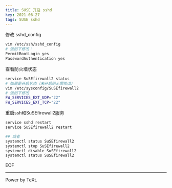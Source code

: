 ```yaml
---
title: SUSE 开启 sshd
key: 2021-06-27
tags: SUSE sshd
---
```


修改 sshd_config

<!--more-->

```bash
vim /etc/ssh/sshd_config
# 做如下修改：
PermitRootLogin yes
PasswordAuthentication yes
```

查看防火墙状态

```bash
service SuSEfirewall2 status
# 如果是开启状态（未开启则无需修改）
vim /etc/sysconfig/SuSEfirewall2
# 做如下修改
FW_SERVICES_EXT_UDP="22"
FW_SERVICES_EXT_TCP="22"
```

重启ssh和SuSEfirewall2服务

```bash
service sshd restart
service SuSEfirewall2 restart

## 或者
systemctl status SuSEfirewall2
systemctl stop SuSEfirewall2
systemctl disable SuSEfirewall2
systemctl status SuSEfirewall2
```

EOF

---

Power by TeXt.
